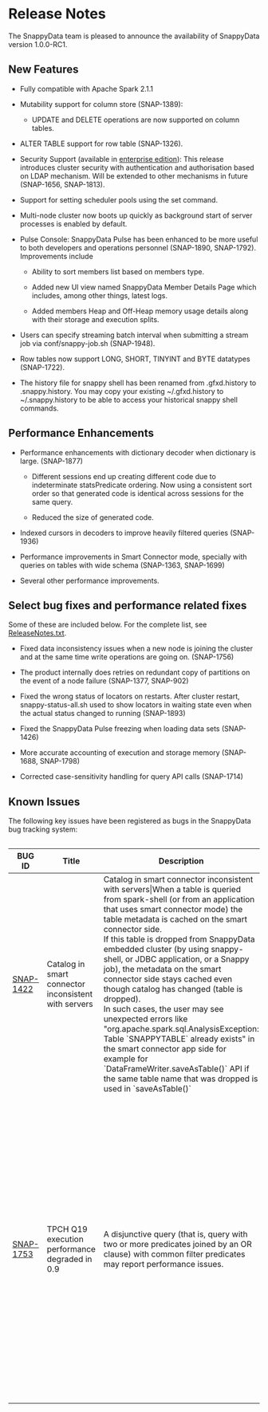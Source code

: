 # Release Notes 

The SnappyData team is pleased to announce the availability of SnappyData version 1.0.0-RC1.

## New Features
* Fully compatible with Apache Spark 2.1.1

* Mutability support for column store (SNAP-1389):

	- UPDATE and DELETE operations are now supported on column tables.

* ALTER TABLE support for row table (SNAP-1326).

* Security Support (available in [enterprise edition](http://www.snappydata.io/download)):  This release introduces cluster security with authentication and authorisation based on LDAP mechanism. Will be extended to other mechanisms in future (SNAP-1656, SNAP-1813).

* Support for setting scheduler pools using the set command.

* Multi-node cluster now boots up quickly as background start of server processes is enabled by default.

* Pulse Console:  SnappyData Pulse has been enhanced to be more useful to both developers and operations personnel (SNAP-1890, SNAP-1792). Improvements include

	- Ability to sort members list based on members type.

	- Added new UI view named SnappyData Member Details Page which includes, among other things, latest logs.

	- Added members Heap and Off-Heap memory usage details along with their storage and execution splits.

* Users can specify streaming batch interval when submitting a stream job via conf/snappy-job.sh (SNAP-1948).

* Row tables now support LONG, SHORT, TINYINT and BYTE datatypes (SNAP-1722).

* The history file for snappy shell has been renamed from .gfxd.history to .snappy.history. You may copy your existing ~/.gfxd.history to ~/.snappy.history to be able to access your historical snappy shell commands.

## Performance Enhancements
* Performance enhancements with dictionary decoder when dictionary is large. (SNAP-1877)

	- Different sessions end up creating different code due to indeterminate statsPredicate ordering. Now using a consistent sort order so that generated code is identical across sessions for the same query.

	- Reduced the size of generated code.

* Indexed cursors in decoders to improve heavily filtered queries (SNAP-1936)

* Performance improvements in Smart Connector mode, specially with queries on tables with wide schema (SNAP-1363, SNAP-1699)

* Several other performance improvements.

## Select bug fixes and performance related fixes
Some of these are included below. For the complete list, see [ReleaseNotes.txt](https://github.com/SnappyDataInc/snappydata/blob/master/ReleaseNotes.txt).

* Fixed data inconsistency issues when a new node is joining the cluster and at the same time write operations are going on. (SNAP-1756)

* The product internally does retries on redundant copy of partitions on the event of a node failure (SNAP-1377, SNAP-902)

* Fixed the wrong status of locators on restarts. After cluster restart, snappy-status-all.sh used to show locators in waiting state even when the actual status changed to running (SNAP-1893)

* Fixed the SnappyData Pulse freezing when loading data sets (SNAP-1426)

* More accurate accounting of execution and storage memory (SNAP-1688, SNAP-1798)

* Corrected case-sensitivity handling for query API calls (SNAP-1714)

## Known Issues 
The following key issues have been registered as bugs in the SnappyData bug tracking system:

<table align="left">
<colgroup>
<col width="25%" />
<col width="25%" />
<col width="25%" />
<col width="25%" />
</colgroup>
<thead>
<tr class="header">
<th>BUG ID</th>
<th>Title</th>
<th>Description</th>
<th>Workaround</th>
</tr>
</thead>
<tbody>
<tr class="odd">
<td><a href="https://jira.snappydata.io/browse/SNAP-1422">SNAP-1422</a></td>
<td>Catalog in smart connector inconsistent with servers</td>
<td>Catalog in smart connector inconsistent with servers|When a table is queried from spark-shell (or from an application that uses smart connector mode) the table metadata is cached on the smart connector side. </br>If this table is dropped from SnappyData embedded cluster (by using snappy-shell, or JDBC application, or a Snappy job), the metadata on the smart connector side stays cached even though catalog has changed (table is dropped). </br>In such cases, the user may see unexpected errors like "org.apache.spark.sql.AnalysisException: Table `SNAPPYTABLE` already exists"  in the smart connector app side for example for `DataFrameWriter.saveAsTable()` API if the same table name that was dropped is used in `saveAsTable()`</td>
<td> 
1. User may either create a new SnappySession in such scenarios </br>OR </br> 
2. Invalidate the cache on the Smart Connector mode, for example by calling </br>  `snappy.sessionCatalog.invalidateAll()`</td>
</tr>

<tr class="even">
<td><a href="https://jira.snappydata.io/browse/SNAP-1753">SNAP-1753</a></td>
<td>TPCH Q19 execution performance degraded in 0.9</td>
<td>A disjunctive query (that is, query with two or more predicates joined by an OR clause) with common filter predicates may report performance issues.</td>
<td>To resolve this, the query should be rewritten in the following manner to achieve better performance:
<pre class="pre"><code>  
select
        sum(l_extendedprice) 
    from
        LINEITEM,
        PART
    where
        (
       p_partkey = l_partkey
       and p_size between 1 and 5
 and l_shipinstruct = 'DELIVER IN PERSON'
        )
        or
        (
       p_partkey = l_partkey
       and p_brand = 'Brand#?'
       and l_shipinstruct = 'DELIVER IN PERSON'
        )
</code></pre>
<pre class="pre"><code>  
select
        sum(l_extendedprice) 
    from
        LINEITEM,
        PART
    where
        ( p_partkey = l_partkey and l_shipinstruct = 'DELIVER IN PERSON') and 
        ( p_size between 1 and 5 or  p_brand = 'Brand#3')
</code></pre>
</td>
</tr><!--
<tr class="odd">
<td><a href="https://jira.snappydata.io/browse/SNAP-1634">SNAP-1634</a></td>
<td>Widening coverage scenario for Prepared statement </td>
<td>In certain cases (for example with ternary and unary expressions) an UnsupportedOperationException
may be reported when using prepared statements.</td>
<td> - </td>
</tr>
-->
</table>

<!-- 
Format for new rows
<tr class="odd">
<td></td>
<td></td>
<td></td>
<td></td>
</tr>
<tr class="even">
<td></td>
<td></td>
<td></td>
<td></td>
</tr>
-->
